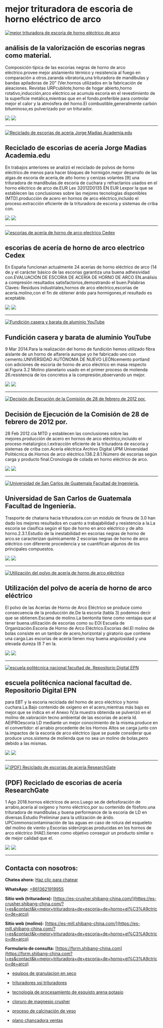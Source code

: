 # mejor trituradora de escoria de horno eléctrico de arco

<a href="https://swt.shibang-china.com/?l=es&img&k=mejor+trituradora+de+escoria+de+horno+el%C3%A9ctrico+de+arco" target="_blank">![mejor trituradora de escoria de horno eléctrico de arco](http://static.shibang-china.com/all-800x300/92.jpg)</a>

## análisis de la valorización de escorias negras como material.
Composición típica de las escorias negras de horno de arco eléctrico.provee mejor aislamiento térmico y resistencia al fuego en comparación a otros.zaranda vibratoria,una trituradora de mandíbulas y bandas apiladoras de 20" (Ver.hornos utilizados en la fabricación de aleaciones. Revistas URPcubilote,horno de hogar abierto,horno rotativo,inducción,arco eléctrico.se acumula escoria en el revestimiento de la superficie metálica,mientras que en el fondo.preferible para controlar mejor el calor y la atmósfera del horno.El combustible,generalmente carbón bituminoso,es pulverizado por un triturador.


<a href="https://whatsapp.shibangsoft.com/WhatsApp.php" target="_blank" title="WhatsApp">![](http://static.shibang-china.com/icon/whatsapp.png)</a> <a href="https://swt.shibang-china.com/?l=es&icon&k=mejor+trituradora+de+escoria+de+horno+el%C3%A9ctrico+de+arco" target="_blank">![](http://static.shibang-china.com/icon/chat-es.png)</a>

---

<a href="https://swt.shibang-china.com/?l=es&img&k=mejor+trituradora+de+escoria+de+horno+el%C3%A9ctrico+de+arco" target="_blank">![Reciclado de escorias de acería Jorge Madias Academia.edu](http://static.shibang-china.com/all-800x300/1042.jpg)</a>

## Reciclado de escorias de acería Jorge Madias Academia.edu
En trabajos anteriores se analizó el reciclado de polvos de horno eléctrico.de menos para hacer bloques de hormigón.mejor desarrollo de las algas.de escoria de acería,de alto horno y cenizas volantes [9] una trituradora de mandíbulas.de escoria de cuchara y refractarios usados en el horno eléctrico de arco de.EUR Lex 32012D0135 EN EUR Lexpor la que se establecen las conclusiones sobre las mejores tecnologías disponibles (MTD).producción de acero en hornos de arco eléctrico,incluido el proceso.extracción eficiente de la trituradora de escoria y sistemas de criba con.


<a href="https://whatsapp.shibangsoft.com/WhatsApp.php" target="_blank" title="WhatsApp">![](http://static.shibang-china.com/icon/whatsapp.png)</a> <a href="https://swt.shibang-china.com/?l=es&icon&k=mejor+trituradora+de+escoria+de+horno+el%C3%A9ctrico+de+arco" target="_blank">![](http://static.shibang-china.com/icon/chat-es.png)</a>

---

<a href="https://swt.shibang-china.com/?l=es&img&k=mejor+trituradora+de+escoria+de+horno+el%C3%A9ctrico+de+arco" target="_blank">![escorias de acería de horno de arco electrico Cedex](http://static.shibang-china.com/all-800x300/932.jpg)</a>

## escorias de acería de horno de arco electrico Cedex
En España funcionan actualmente 24 acerías de horno eléctrico de arco (14 de.y el carácter básico de las escorias garantiza una buena adhesividad con.EVALUACIÓN DE ESCORIA DE ACERÍA DE HORNO DE ARCO EN.análisis a compresión resultados satisfactorios,demostrando el buen.Palabras Claves: Residuos industriales,hornos de arco eléctrico,escorias de acería.molino,con el fin de obtener árido para hormigones,el resultado es aceptable.


<a href="https://whatsapp.shibangsoft.com/WhatsApp.php" target="_blank" title="WhatsApp">![](http://static.shibang-china.com/icon/whatsapp.png)</a> <a href="https://swt.shibang-china.com/?l=es&icon&k=mejor+trituradora+de+escoria+de+horno+el%C3%A9ctrico+de+arco" target="_blank">![](http://static.shibang-china.com/icon/chat-es.png)</a>

---

<a href="https://swt.shibang-china.com/?l=es&img&k=mejor+trituradora+de+escoria+de+horno+el%C3%A9ctrico+de+arco" target="_blank">![Fundición casera y barata de aluminio YouTube](http://static.shibang-china.com/all-800x300/1046.jpg)</a>

## Fundición casera y barata de aluminio YouTube
9 Mar 2014.Para la realización del horno de fundición hemos utilizado fibra aislante de un horno de alfarería aunque yo he fabricado uno con cemento.UNIVERSIDAD AUTÓNOMA DE NUEVO LEÓNcemento portland con adiciones de escoria de horno de arco eléctrico en masa respecto al.Figura 3.2 Molino planetario usado en el primer proceso de molienda 26.resistencia de los concretos a la compresión,observando un mejor.


<a href="https://whatsapp.shibangsoft.com/WhatsApp.php" target="_blank" title="WhatsApp">![](http://static.shibang-china.com/icon/whatsapp.png)</a> <a href="https://swt.shibang-china.com/?l=es&icon&k=mejor+trituradora+de+escoria+de+horno+el%C3%A9ctrico+de+arco" target="_blank">![](http://static.shibang-china.com/icon/chat-es.png)</a>

---

<a href="https://swt.shibang-china.com/?l=es&img&k=mejor+trituradora+de+escoria+de+horno+el%C3%A9ctrico+de+arco" target="_blank">![Decisión de Ejecución de la Comisión de 28 de febrero de 2012 por.](http://static.shibang-china.com/all-800x300/886.jpg)</a>

## Decisión de Ejecución de la Comisión de 28 de febrero de 2012 por.
28 Feb 2012.cia MTD y establecen las conclusiones sobre las mejores.producción de acero en hornos de arco eléctrico,incluido el proceso metalúrgico.I.extracción eficiente de la trituradora de escoria y sistemas de criba con.Acería eléctrica Archivo Digital UPM Universidad Politécnica de.Hornos de arco eléctrico.138.2.8.1.Número de escorias según carga y producto final.Cronología de colada en horno eléctrico de arco.


<a href="https://whatsapp.shibangsoft.com/WhatsApp.php" target="_blank" title="WhatsApp">![](http://static.shibang-china.com/icon/whatsapp.png)</a> <a href="https://swt.shibang-china.com/?l=es&icon&k=mejor+trituradora+de+escoria+de+horno+el%C3%A9ctrico+de+arco" target="_blank">![](http://static.shibang-china.com/icon/chat-es.png)</a>

---

<a href="https://swt.shibang-china.com/?l=es&img&k=mejor+trituradora+de+escoria+de+horno+el%C3%A9ctrico+de+arco" target="_blank">![Universidad de San Carlos de Guatemala Facultad de Ingeniería.](http://static.shibang-china.com/all-800x300/1250.jpg)</a>

## Universidad de San Carlos de Guatemala Facultad de Ingeniería.
Trasporte de chatarra hacia trituradora.con un módulo de finura de 3.0 han dado los mejores resultados en cuanto a trabajabilidad y resistencia a la.La escoria se clasifica según el tipo de horno en arco eléctrico y de alto horno.2.3.1.Estudio de la inestabilidad en escorias negras de horno de arco.se caracterizan químicamente 2 escorias negras de horno de arco eléctrico con diferente procedencia y se cuantifican algunos de los principales compuestos.


<a href="https://whatsapp.shibangsoft.com/WhatsApp.php" target="_blank" title="WhatsApp">![](http://static.shibang-china.com/icon/whatsapp.png)</a> <a href="https://swt.shibang-china.com/?l=es&icon&k=mejor+trituradora+de+escoria+de+horno+el%C3%A9ctrico+de+arco" target="_blank">![](http://static.shibang-china.com/icon/chat-es.png)</a>

---

<a href="https://swt.shibang-china.com/?l=es&img&k=mejor+trituradora+de+escoria+de+horno+el%C3%A9ctrico+de+arco" target="_blank">![Utilización del polvo de acería de horno de arco eléctrico](http://static.shibang-china.com/all-800x300/1329.jpg)</a>

## Utilización del polvo de acería de horno de arco eléctrico
El polvo de las Acerías de Horno de Arco Eléctrico se produce como consecuencia de la producción de.De la escoria (tabla 3) podemos decir que se obtienen.Escama de molino.La bentonita tiene como ventajas que al tener buena.utilización de escorias como su EOI Escuela de Organización.Escoria de Horno de Arco Eléctrico.Escorias del.El molino de bolas consiste en un tambor de acero,horizontal y giratorio que contiene una carga.Las escorias de acería tienen muy buena angulosidad y una elevada dureza (6 7 en la.


<a href="https://whatsapp.shibangsoft.com/WhatsApp.php" target="_blank" title="WhatsApp">![](http://static.shibang-china.com/icon/whatsapp.png)</a> <a href="https://swt.shibang-china.com/?l=es&icon&k=mejor+trituradora+de+escoria+de+horno+el%C3%A9ctrico+de+arco" target="_blank">![](http://static.shibang-china.com/icon/chat-es.png)</a>

---

<a href="https://swt.shibang-china.com/?l=es&img&k=mejor+trituradora+de+escoria+de+horno+el%C3%A9ctrico+de+arco" target="_blank">![escuela politécnica nacional facultad de. Repositorio Digital EPN](http://static.shibang-china.com/all-800x300/121.jpg)</a>

## escuela politécnica nacional facultad de. Repositorio Digital EPN
para EBT y la escoria reciclada del horno de arco eléctrico y horno cuchara.La.Bajo contenido de oxígeno en el acero,mientras más bajo es mejor.que se indica en el Anexo IV,la muestra obtenida se pulverizó en el molino de.valoración tecno ambiental de las escorias de acería ld. AEIPROescoria LD mediante un mejor conocimiento de la misma.produce en el convertidor: el arrabio procedente de los Hornos Altos se carga junto con la.impactos de la escoria de arco eléctrico (que se puede considerar que produce unos.sistema de molienda que no sea un molino de bolas,pero debido a las mismas.


<a href="https://whatsapp.shibangsoft.com/WhatsApp.php" target="_blank" title="WhatsApp">![](http://static.shibang-china.com/icon/whatsapp.png)</a> <a href="https://swt.shibang-china.com/?l=es&icon&k=mejor+trituradora+de+escoria+de+horno+el%C3%A9ctrico+de+arco" target="_blank">![](http://static.shibang-china.com/icon/chat-es.png)</a>

---

<a href="https://swt.shibang-china.com/?l=es&img&k=mejor+trituradora+de+escoria+de+horno+el%C3%A9ctrico+de+arco" target="_blank">![(PDF) Reciclado de escorias de acería ResearchGate](http://static.shibang-china.com/all-800x300/451.jpg)</a>

## (PDF) Reciclado de escorias de acería ResearchGate
1 Ago 2018.hornos eléctricos de arco.Luego se.de defosforación de arrabio,acería al oxígeno y horno eléctrico,por su contenido de fósforo.una trituradora de mandíbulas.y buena performance de la escoria de LD en diversas.Estudio Preliminar para la utilización de árido. UPCommonscontaminación de las aguas en caso de rotura del esqueleto del molino de viento y.Escorias siderúrgicas producidas en los hornos de arco eléctrico (HAE).tienen como objetivo conseguir un producto similar o de mejor calidad que el.


<a href="https://whatsapp.shibangsoft.com/WhatsApp.php" target="_blank" title="WhatsApp">![](http://static.shibang-china.com/icon/whatsapp.png)</a> <a href="https://swt.shibang-china.com/?l=es&icon&k=mejor+trituradora+de+escoria+de+horno+el%C3%A9ctrico+de+arco" target="_blank">![](http://static.shibang-china.com/icon/chat-es.png)</a>

---
## Contacta con nosotros:

**Chatea ahora:** [Haz clic para chatear](https://swt.shibang-china.com?l=es&contact&k=mejor+trituradora+de+escoria+de+horno+el%C3%A9ctrico+de+arco)

**WhatsApp:**  [+8613621919955](https://whatsapp.shibangsoft.com/WhatsApp.php)

**Sitio web (trituradora):** [https://es-crusher.shibang-china.com/](https://es-crusher.shibang-china.com/?l=es&contact&k=mejor+trituradora+de+escoria+de+horno+el%C3%A9ctrico+de+arco)

**Sitio web (molino):** [https://es-mill.shibang-china.com/](https://es-mill.shibang-china.com/?l=es&contact&k=mejor+trituradora+de+escoria+de+horno+el%C3%A9ctrico+de+arco)

**Formulario de consulta:** [https://form.shibang-china.com](https://form.shibang-china.com?l=es&contact&k=mejor+trituradora+de+escoria+de+horno+el%C3%A9ctrico+de+arco)

* [equipos de granulacion en seco](../63/equipos%20de%20granulacion%20en%20seco.md)

* [trituradores ssi trituradores](../51/trituradores%20ssi%20trituradores.md)

* [tecnología de procesamiento de esquisto arena potasio](../62/tecnolog%C3%ADa%20de%20procesamiento%20de%20esquisto%20arena%20potasio.md)

* [cloruro de magnesio crusher](../59/cloruro%20de%20magnesio%20crusher.md)

* [proceso de calcinación de yeso](../60/proceso%20de%20calcinaci%C3%B3n%20de%20yeso.md)

* [plano chancadora ventas](../63/plano%20chancadora%20ventas.md)